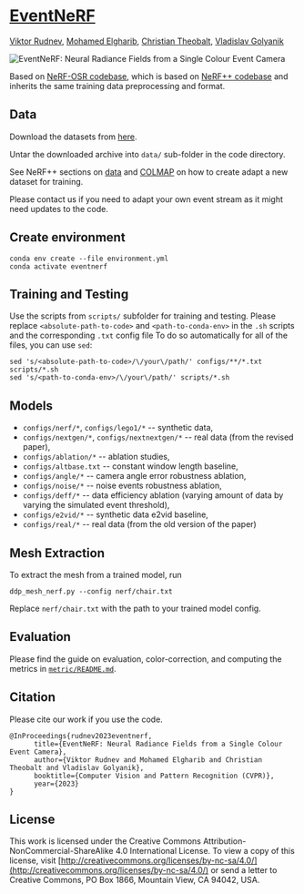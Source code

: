 # [EventNeRF](https://4dqv.mpi-inf.mpg.de/EventNeRF/)
[Viktor Rudnev](https://twitter.com/realr00tman), [Mohamed Elgharib](https://people.mpi-inf.mpg.de/~elgharib/), [Christian Theobalt](https://www.mpi-inf.mpg.de/~theobalt/), [Vladislav Golyanik](https://people.mpi-inf.mpg.de/~golyanik/)

![EventNeRF: Neural Radiance Fields from a Single Colour Event Camera](demo/EventNeRF.gif)

Based on [NeRF-OSR codebase](https://github.com/r00tman/NeRF-OSR), which is based on [NeRF++ codebase](https://github.com/Kai-46/nerfplusplus) and inherits the same training data preprocessing and format.

## Data

Download the datasets from [here](https://nextcloud.mpi-klsb.mpg.de/index.php/s/xDqwRHiWKeSRyes).

Untar the downloaded archive into `data/` sub-folder in the code directory.

See NeRF++ sections on [data](https://github.com/Kai-46/nerfplusplus#data) and [COLMAP](https://github.com/Kai-46/nerfplusplus#generate-camera-parameters-intrinsics-and-poses-with-colmap-sfm) on how to create adapt a new dataset for training. 

Please contact us if you need to adapt your own event stream as it might need updates to the code.

## Create environment

```
conda env create --file environment.yml
conda activate eventnerf
```

## Training and Testing

Use the scripts from `scripts/` subfolder for training and testing.
Please replace `<absolute-path-to-code>` and `<path-to-conda-env>` in the `.sh` scripts and the corresponding `.txt` config file
To do so automatically for all of the files, you can use `sed`:
```
sed 's/<absolute-path-to-code>/\/your\/path/' configs/**/*.txt scripts/*.sh
sed 's/<path-to-conda-env>/\/your\/path/' scripts/*.sh
```

## Models

 - `configs/nerf/*`, `configs/lego1/*` -- synthetic data,
 - `configs/nextgen/*`, `configs/nextnextgen/*` -- real data (from the revised paper),
 - `configs/ablation/*` -- ablation studies,
 - `configs/altbase.txt` -- constant window length baseline,
 - `configs/angle/*` -- camera angle error robustness ablation,
 - `configs/noise/*` -- noise events robustness ablation,
 - `configs/deff/*` -- data efficiency ablation (varying amount of data by varying the simulated event threshold),
 - `configs/e2vid/*` -- synthetic data e2vid baseline,
 - `configs/real/*` -- real data (from the old version of the paper)

## Mesh Extraction

To extract the mesh from a trained model, run

```
ddp_mesh_nerf.py --config nerf/chair.txt
```

Replace `nerf/chair.txt` with the path to your trained model config.


## Evaluation
Please find the guide on evaluation, color-correction, and computing the metrics in [`metric/README.md`](https://github.com/r00tman/EventNeRF/blob/main/metric/README.md).

## Citation

Please cite our work if you use the code.

```
@InProceedings{rudnev2023eventnerf,
      title={EventNeRF: Neural Radiance Fields from a Single Colour Event Camera},
      author={Viktor Rudnev and Mohamed Elgharib and Christian Theobalt and Vladislav Golyanik},
      booktitle={Computer Vision and Pattern Recognition (CVPR)},
      year={2023}
}
```

## License

This work is licensed under the Creative Commons Attribution-NonCommercial-ShareAlike 4.0 International License. To view a copy of this license, visit [http://creativecommons.org/licenses/by-nc-sa/4.0/](http://creativecommons.org/licenses/by-nc-sa/4.0/) or send a letter to Creative Commons, PO Box 1866, Mountain View, CA 94042, USA.
